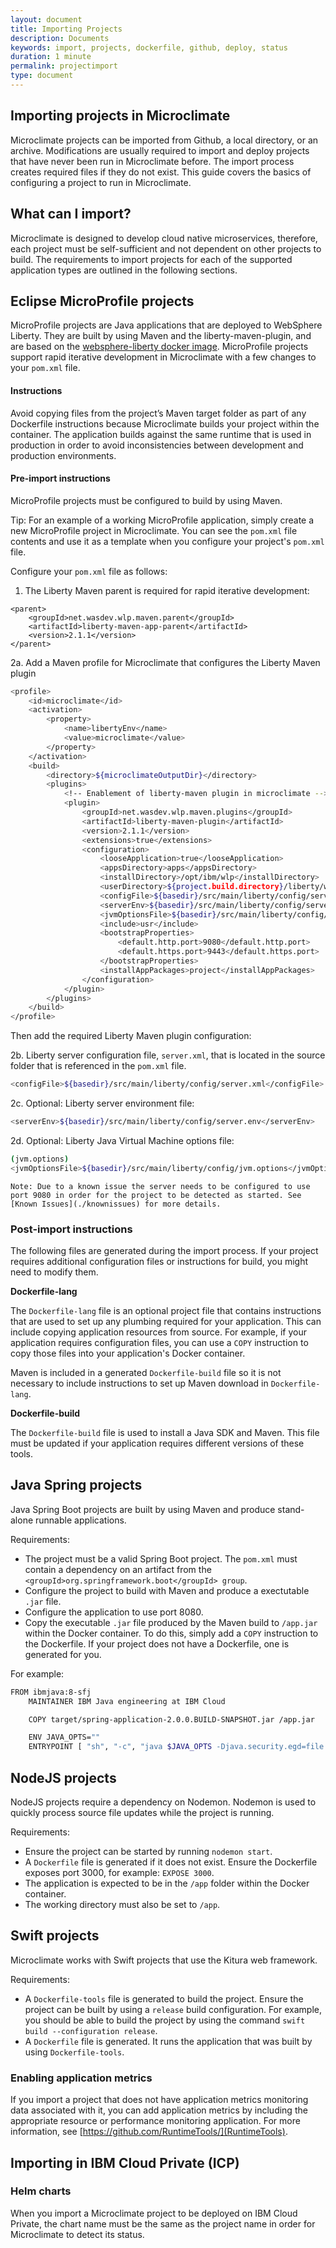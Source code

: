 ```yaml
---
layout: document
title: Importing Projects
description: Documents
keywords: import, projects, dockerfile, github, deploy, status
duration: 1 minute
permalink: projectimport
type: document
---
```


## Importing projects in Microclimate

Microclimate projects can be imported from Github, a local directory, or an archive. Modifications are usually required to import and deploy projects that have never been run in Microclimate before. The import process creates required files if they do not exist. This guide covers the basics of configuring a project to run in Microclimate.

## What can I import?

Microclimate is designed to develop cloud native microservices, therefore, each project must be self-sufficient and not dependent on other projects to build. The requirements to import projects for each of the supported application types are outlined in the following sections.

## Eclipse MicroProfile projects

MicroProfile projects are Java applications that are deployed to WebSphere Liberty. They are built by using Maven and the liberty-maven-plugin, and are based on the [websphere-liberty docker image](https://hub.docker.com/_/websphere-liberty/_).  MicroProfile projects support rapid iterative development in Microclimate with a few changes to your ```pom.xml``` file.

#### Instructions

Avoid copying files from the project’s Maven target folder as part of any Dockerfile instructions because Microclimate builds your project within the container. The application builds against the same runtime that is used in production in order to avoid inconsistencies between development and production environments.

#### Pre-import instructions

MicroProfile projects must be configured to build by using Maven.

Tip: For an example of a working MicroProfile application, simply create a new MicroProfile project in Microclimate. You can see the ```pom.xml``` file contents and use it as a template when you configure your project's ```pom.xml``` file.

Configure your ```pom.xml``` file as follows:

1. The Liberty Maven parent is required for rapid iterative development:

```
<parent>
    <groupId>net.wasdev.wlp.maven.parent</groupId>
    <artifactId>liberty-maven-app-parent</artifactId>
    <version>2.1.1</version>
</parent>
```

  2a. Add a Maven profile for Microclimate that configures the Liberty Maven plugin

  ```sh
  <profile>
      <id>microclimate</id>
      <activation>
          <property>
              <name>libertyEnv</name>
              <value>microclimate</value>
          </property>
      </activation>
      <build>
          <directory>${microclimateOutputDir}</directory>
          <plugins>
              <!-- Enablement of liberty-maven plugin in microclimate -->
              <plugin>
                  <groupId>net.wasdev.wlp.maven.plugins</groupId>
                  <artifactId>liberty-maven-plugin</artifactId>
                  <version>2.1.1</version>
                  <extensions>true</extensions>
                  <configuration>
                      <looseApplication>true</looseApplication>
                      <appsDirectory>apps</appsDirectory>
                      <installDirectory>/opt/ibm/wlp</installDirectory>
                      <userDirectory>${project.build.directory}/liberty/wlp/usr</userDirectory>
                      <configFile>${basedir}/src/main/liberty/config/server.xml</configFile>
                      <serverEnv>${basedir}/src/main/liberty/config/server.env</serverEnv>
                      <jvmOptionsFile>${basedir}/src/main/liberty/config/jvm.options</jvmOptionsFile>
                      <include>usr</include>
                      <bootstrapProperties>
                          <default.http.port>9080</default.http.port>
                          <default.https.port>9443</default.https.port>
                      </bootstrapProperties>
                      <installAppPackages>project</installAppPackages>
                  </configuration>
              </plugin>
          </plugins>
      </build>
  </profile>
  ```        

  Then add the required Liberty Maven plugin configuration:

  2b. Liberty server configuration file, ```server.xml```, that is located in the source folder that is referenced in the ```pom.xml``` file.

  ```sh      
  <configFile>${basedir}/src/main/liberty/config/server.xml</configFile>
  ```        

  2c. Optional: Liberty server environment file:

  ```sh      
  <serverEnv>${basedir}/src/main/liberty/config/server.env</serverEnv>
  ```        

  2d. Optional: Liberty Java Virtual Machine options file:

  ```sh      
  (jvm.options)
  <jvmOptionsFile>${basedir}/src/main/liberty/config/jvm.options</jvmOptionsFile>
  ```

```Note: Due to a known issue the server needs to be configured to use port 9080 in order for the project to be detected as started. See [Known Issues](./knownissues) for more details.```

### Post-import instructions

The following files are generated during the import process. If your project requires additional configuration files or instructions for build, you might need to modify them.

**Dockerfile-lang**

The `Dockerfile-lang` file is an optional project file that contains instructions that are used to set up any plumbing required for your application. This can include copying application resources from source. For example, if your application requires configuration files, you can use a `COPY` instruction to copy those files into your application's Docker container.

Maven is included in a generated `Dockerfile-build` file so it is not necessary to include instructions to set up Maven download in `Dockerfile-lang`.

**Dockerfile-build**

The `Dockerfile-build` file is used to install a Java SDK and Maven. This file must be updated if your application requires different versions of these tools.

## Java Spring projects

Java Spring Boot projects are built by using Maven and produce stand-alone runnable applications.

Requirements:

- The project must be a valid Spring Boot project. The `pom.xml` must contain a dependency on an artifact from the `<groupId>org.springframework.boot</groupId> group`.
- Configure the project to build with Maven and produce a exectutable `.jar` file.
- Configure the application to use port 8080.
- Copy the executable `.jar` file produced by the Maven build to `/app.jar` within the Docker container. To do this, simply add a `COPY` instruction to the Dockerfile. If your project does not have a Dockerfile, one is generated for you.

For example:
```sh
FROM ibmjava:8-sfj
    MAINTAINER IBM Java engineering at IBM Cloud

    COPY target/spring-application-2.0.0.BUILD-SNAPSHOT.jar /app.jar

    ENV JAVA_OPTS=""
    ENTRYPOINT [ "sh", "-c", "java $JAVA_OPTS -Djava.security.egd=file:/dev/./urandom -jar /app.jar" ]
```    

## NodeJS projects

NodeJS projects require a dependency on Nodemon. Nodemon is used to quickly process source file updates while the project is running.

Requirements:

- Ensure the project can be started by running `nodemon start`.
- A `Dockerfile` file is generated if it does not exist. Ensure the Dockerfile exposes port 3000, for example:
  `EXPOSE 3000`.
- The application is expected to be in the `/app` folder within the Docker container.
- The working directory must also be set to `/app`.

## Swift projects

Microclimate works with Swift projects that use the Kitura web framework.

Requirements:

- A `Dockerfile-tools` file is generated to build the project. Ensure the project can be built by using a `release` build configuration.
For example, you should be able to build the project by using the command
`swift build --configuration release`.
- A `Dockerfile` file is generated. It runs the application that was built by using `Dockerfile-tools`.

### Enabling application metrics
If you import a project that does not have application metrics monitoring data associated with it, you can add application metrics by including the appropriate resource or performance monitoring application. For more information, see [https://github.com/RuntimeTools/](RuntimeTools).

## Importing in IBM Cloud Private (ICP)

### Helm charts
When you import a Microclimate project to be deployed on IBM Cloud Private, the chart name must be the same as the project name in order for Microclimate to detect its status.
